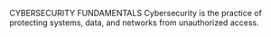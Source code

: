 CYBERSECURITY FUNDAMENTALS
Cybersecurity is the practice of protecting systems, data, and networks from unauthorized access.
